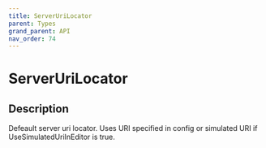 ```yaml
---
title: ServerUriLocator
parent: Types
grand_parent: API
nav_order: 74
---
```


# ServerUriLocator

## Description

Defeault server uri locator. Uses URI specified in config or simulated URI if UseSimulatedUriInEditor is true.
